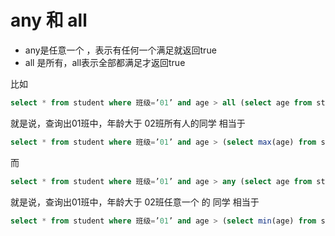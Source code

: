 # any 和 all

* any是任意一个 ，表示有任何一个满足就返回true
* all 是所有，all表示全部都满足才返回true 
  

比如 

```sql
select * from student where 班级=’01’ and age > all (select age from student where 班级=’02’); 
```

就是说，查询出01班中，年龄大于 02班所有人的同学 
相当于 

```sql
select * from student where 班级=’01’ and age > (select max(age) from student where 班级=’02’);
```



而 

```sql
select * from student where 班级=’01’ and age > any (select age from student where 班级=’02’); 
```

就是说，查询出01班中，年龄大于 02班任意一个 的 同学 
相当于 

```sql
select * from student where 班级=’01’ and age > (select min(age) from student where 班级=’02’);
```

